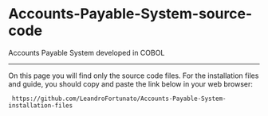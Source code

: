# Accounts-Payable-System-source-code
Accounts Payable System developed in COBOL
___________________________________________________________
On this page you will find only the source code files.
For the installation files and guide, you should copy and paste the link below in your web browser:

     https://github.com/LeandroFortunato/Accounts-Payable-System-installation-files   
